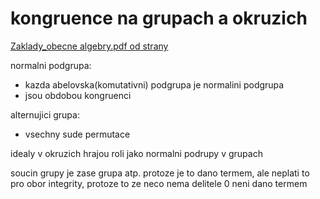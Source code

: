 # kongruence na grupach a okruzich
[Zaklady_obecne algebry.pdf od strany ](https://wis.fit.vutbr.cz/FIT/st/course-files-st.php?file=%2Fcourse%2FMAT-IT%2Flectures%2FZaklady_obecne_algebry.pdf&cid=11539)

normalni podgrupa:

* kazda abelovska(komutativni) podgrupa je normalini podgrupa 
* jsou obdobou kongruenci

alternujici grupa:
* vsechny sude permutace

idealy v okruzich hrajou roli jako normalni podrupy v grupach

soucin grupy je zase grupa atp. protoze je to dano termem, ale neplati to pro obor integrity, protoze to ze neco nema delitele 0 neni dano termem